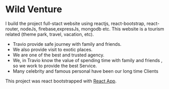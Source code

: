 # Wild Venture

I build the project full-stact website using reactjs, react-bootstrap, react-router, nodeJs, firebase,expressJs, mongodb etc. This website is a tourism related (theme park, travel, vacation, etc).

* Travio provide safe journey with family and friends.
* We also provide visit to exotic places.
* We are one of the best and trusted agency.
* We, in Travio know the value of spending time with family and friends , so we work to provide the best Service.
* Many celebrity and famous personal have been our long time Clients


This project was react bootstrapped with [React App](https://wild-venture-9fd48.web.app/).




